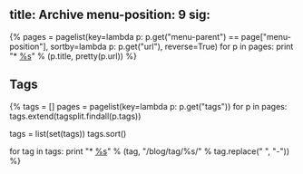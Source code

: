 title: Archive
menu-position: 9
sig:
---
{%
pages = pagelist(key=lambda p: p.get("menu-parent") == page["menu-position"], sortby=lambda p: p.get("url"), reverse=True)
for p in pages:
	print "*	[%s](%s)" % (p.title, pretty(p.url))
%}

<h2>Tags</h2>
{%
tags = []
pages = pagelist(key=lambda p: p.get("tags"))
for p in pages:
    tags.extend(tagsplit.findall(p.tags))

tags = list(set(tags))
tags.sort()

for tag in tags:
    print "*    [%s](%s)" % (tag, "/blog/tag/%s/" % tag.replace(" ", "-"))
%}
